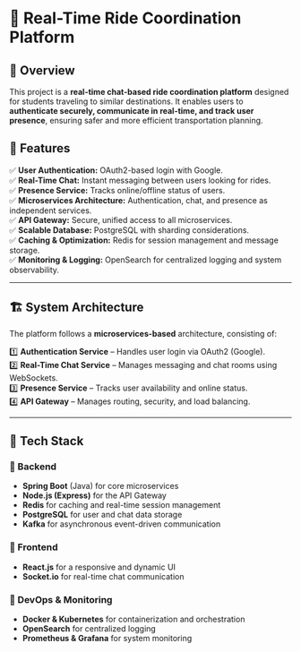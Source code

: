 # 🚗 Real-Time Ride Coordination Platform

## 📌 Overview
This project is a **real-time chat-based ride coordination platform** designed for students traveling to similar destinations. It enables users to **authenticate securely, communicate in real-time, and track user presence**, ensuring safer and more efficient transportation planning.

## 📜 Features
✅ **User Authentication:** OAuth2-based login with Google.  
✅ **Real-Time Chat:** Instant messaging between users looking for rides.  
✅ **Presence Service:** Tracks online/offline status of users.  
✅ **Microservices Architecture:** Authentication, chat, and presence as independent services.  
✅ **API Gateway:** Secure, unified access to all microservices.  
✅ **Scalable Database:** PostgreSQL with sharding considerations.  
✅ **Caching & Optimization:** Redis for session management and message storage.  
✅ **Monitoring & Logging:** OpenSearch for centralized logging and system observability.  

---

## 🏗️ **System Architecture**
The platform follows a **microservices-based** architecture, consisting of:  

1️⃣ **Authentication Service** – Handles user login via OAuth2 (Google).  
2️⃣ **Real-Time Chat Service** – Manages messaging and chat rooms using WebSockets.  
3️⃣ **Presence Service** – Tracks user availability and online status.  
4️⃣ **API Gateway** – Manages routing, security, and load balancing.  

---

## 🚀 **Tech Stack**
### **🔹 Backend**
- **Spring Boot** (Java) for core microservices  
- **Node.js (Express)** for the API Gateway  
- **Redis** for caching and real-time session management  
- **PostgreSQL** for user and chat data storage  
- **Kafka** for asynchronous event-driven communication  

### **🔹 Frontend**
- **React.js** for a responsive and dynamic UI  
- **Socket.io** for real-time chat communication  

### **🔹 DevOps & Monitoring**
- **Docker & Kubernetes** for containerization and orchestration  
- **OpenSearch** for centralized logging  
- **Prometheus & Grafana** for system monitoring  

